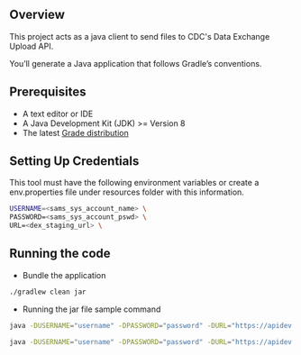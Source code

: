 ## Overview

This project acts as a java client to send files to CDC's Data Exchange Upload API.

You’ll generate a Java application that follows Gradle’s conventions.

## Prerequisites

- A text editor or IDE
- A Java Development Kit (JDK) >= Version 8
- The latest [Grade distribution](https://gradle.org/install/)

## Setting Up Credentials

This tool must have the following environment variables or create a env.properties file under resources folder with this information.

```bash
USERNAME=<sams_sys_account_name> \
PASSWORD=<sams_sys_account_pswd> \
URL=<dex_staging_url> \
```

## Running the code

- Bundle the application

```bash
./gradlew clean jar
```

- Running the jar file sample command

```bash
java -DUSERNAME="username" -DPASSWORD="password" -DURL="https://apidev.cdc.gov" -DSMOKE -jar .\dex-upload-client-1.0-SNAPSHOT.jar
```

```bash
java -DUSERNAME="username" -DPASSWORD="password" -DURL="https://apidev.cdc.gov" -DREGRESSION -DConfigsFolder="folder-location" -jar .\dex-upload-client-1.0-SNAPSHOT.jar
```


